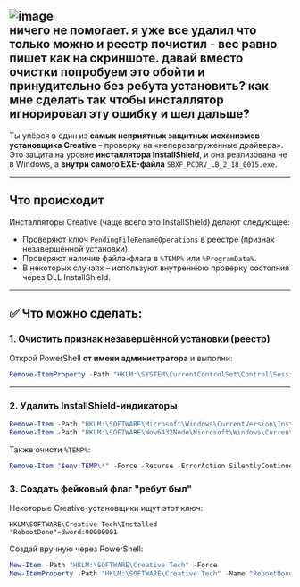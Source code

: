 ![image](https://github.com/user-attachments/assets/0f98a983-66a1-49c8-a400-eac6ac15334b) \
ничего не помогает. я уже все удалил что только можно и реестр почистил - вес равно пишет как на скриншоте. давай вместо очистки попробуем это обойти и принудительно без ребута установить? как мне сделать так чтобы инсталлятор игнорировал эту ошибку и шел дальше?
---
Ты упёрся в один из **самых неприятных защитных механизмов установщика Creative** – проверку на «неперезагруженные драйвера». Это защита на уровне **инсталлятора InstallShield**, и она реализована не в Windows, а **внутри самого EXE-файла** `SBXF_PCDRV_LB_2_18_0015.exe`.

---

## Что происходит

Инсталляторы Creative (чаще всего это InstallShield) делают следующее:

- Проверяют ключ `PendingFileRenameOperations` в реестре (признак незавершённой установки).
- Проверяют наличие файла-флага в `%TEMP%` или `%ProgramData%`.
- В некоторых случаях – используют внутреннюю проверку состояния через DLL InstallShield.

---

## ✅ Что можно сделать:

### 1. **Очистить признак незавершённой установки (реестр)**

Открой PowerShell **от имени администратора** и выполни:

```powershell
Remove-ItemProperty -Path "HKLM:\SYSTEM\CurrentControlSet\Control\Session Manager" -Name "PendingFileRenameOperations" -ErrorAction SilentlyContinue
```

---

### 2. **Удалить InstallShield-индикаторы**

```powershell
Remove-Item -Path "HKLM:\SOFTWARE\Microsoft\Windows\CurrentVersion\Installer\InProgress" -ErrorAction SilentlyContinue
Remove-Item -Path "HKLM:\SOFTWARE\Wow6432Node\Microsoft\Windows\CurrentVersion\Installer\InProgress" -ErrorAction SilentlyContinue
```

Также очисти `%TEMP%`:

```powershell
Remove-Item "$env:TEMP\*" -Force -Recurse -ErrorAction SilentlyContinue
```

### 3. **Создать фейковый флаг "ребут был"**

Некоторые Creative-установщики ищут этот ключ:

```reg
HKLM\SOFTWARE\Creative Tech\Installed
"RebootDone"=dword:00000001
```

Создай вручную через PowerShell:

```powershell
New-Item -Path "HKLM:\SOFTWARE\Creative Tech" -Force
New-ItemProperty -Path "HKLM:\SOFTWARE\Creative Tech" -Name "RebootDone" -Value 1 -PropertyType DWord -Force
```

